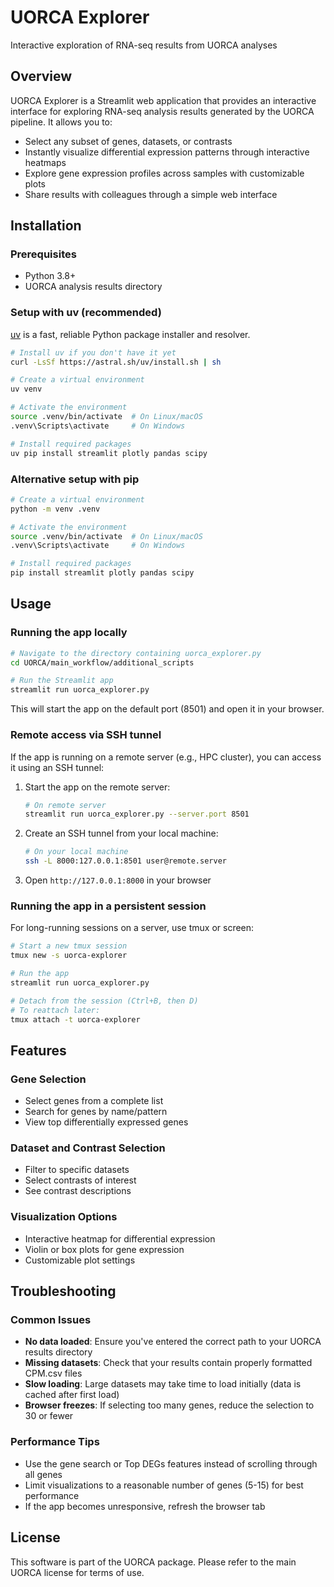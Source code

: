 # UORCA Explorer

Interactive exploration of RNA-seq results from UORCA analyses

## Overview

UORCA Explorer is a Streamlit web application that provides an interactive interface for exploring RNA-seq analysis results generated by the UORCA pipeline. It allows you to:

- Select any subset of genes, datasets, or contrasts
- Instantly visualize differential expression patterns through interactive heatmaps
- Explore gene expression profiles across samples with customizable plots
- Share results with colleagues through a simple web interface

## Installation

### Prerequisites

- Python 3.8+
- UORCA analysis results directory

### Setup with uv (recommended)

[uv](https://github.com/astral-sh/uv) is a fast, reliable Python package installer and resolver.

```bash
# Install uv if you don't have it yet
curl -LsSf https://astral.sh/uv/install.sh | sh

# Create a virtual environment
uv venv

# Activate the environment
source .venv/bin/activate  # On Linux/macOS
.venv\Scripts\activate     # On Windows

# Install required packages
uv pip install streamlit plotly pandas scipy
```

### Alternative setup with pip

```bash
# Create a virtual environment
python -m venv .venv

# Activate the environment
source .venv/bin/activate  # On Linux/macOS
.venv\Scripts\activate     # On Windows

# Install required packages
pip install streamlit plotly pandas scipy
```

## Usage

### Running the app locally

```bash
# Navigate to the directory containing uorca_explorer.py
cd UORCA/main_workflow/additional_scripts

# Run the Streamlit app
streamlit run uorca_explorer.py
```

This will start the app on the default port (8501) and open it in your browser.

### Remote access via SSH tunnel

If the app is running on a remote server (e.g., HPC cluster), you can access it using an SSH tunnel:

1. Start the app on the remote server:
   ```bash
   # On remote server
   streamlit run uorca_explorer.py --server.port 8501
   ```

2. Create an SSH tunnel from your local machine:
   ```bash
   # On your local machine
   ssh -L 8000:127.0.0.1:8501 user@remote.server
   ```

3. Open `http://127.0.0.1:8000` in your browser

### Running the app in a persistent session

For long-running sessions on a server, use tmux or screen:

```bash
# Start a new tmux session
tmux new -s uorca-explorer

# Run the app
streamlit run uorca_explorer.py

# Detach from the session (Ctrl+B, then D)
# To reattach later:
tmux attach -t uorca-explorer
```

## Features

### Gene Selection
- Select genes from a complete list
- Search for genes by name/pattern
- View top differentially expressed genes

### Dataset and Contrast Selection
- Filter to specific datasets
- Select contrasts of interest
- See contrast descriptions

### Visualization Options
- Interactive heatmap for differential expression
- Violin or box plots for gene expression
- Customizable plot settings

## Troubleshooting

### Common Issues

- **No data loaded**: Ensure you've entered the correct path to your UORCA results directory
- **Missing datasets**: Check that your results contain properly formatted CPM.csv files
- **Slow loading**: Large datasets may take time to load initially (data is cached after first load)
- **Browser freezes**: If selecting too many genes, reduce the selection to 30 or fewer

### Performance Tips

- Use the gene search or Top DEGs features instead of scrolling through all genes
- Limit visualizations to a reasonable number of genes (5-15) for best performance
- If the app becomes unresponsive, refresh the browser tab

## License

This software is part of the UORCA package. Please refer to the main UORCA license for terms of use.